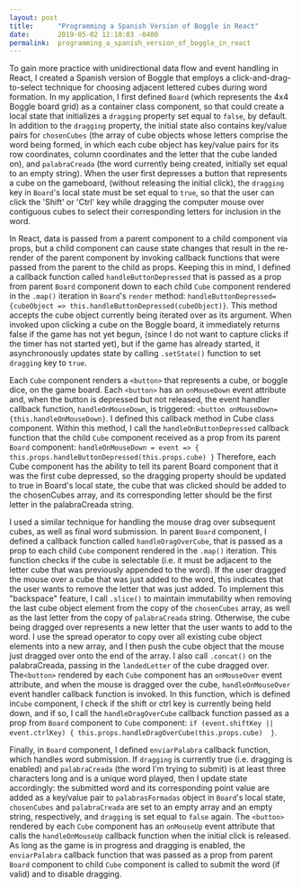 ```yaml
---
layout: post
title:      "Programming a Spanish Version of Boggle in React"
date:       2019-05-02 12:10:03 -0400
permalink:  programming_a_spanish_version_of_boggle_in_react
---
```



To gain more practice with unidirectional data flow and event handling in React, I created a Spanish version of Boggle that employs a click-and-drag-to-select technique for choosing adjacent lettered cubes during word formation. In my application, I first defined `Board` (which represents the 4x4 Boggle board grid) as a container class component, so that could create a  local state that initializes a `dragging` property set equal to `false`, by default. In addition to the `dragging` property, the initial state also contains key/value pairs for `chosenCubes` (the array of cube objects whose letters comprise the word being formed, in which each cube object has key/value pairs for its row coordinates, column coordinates and the letter that the cube landed on), and `palabraCreada` (the word currently being created, initially set equal to an empty string). When the user first depresses a button that represents a cube on the gameboard, (without releasing the initial click), the `dragging` key in `Board`'s local state must be set equal to `true`, so that the user can click the 'Shift' or 'Ctrl' key while dragging the computer mouse over contiguous cubes to select their corresponding letters for inclusion in the word. 

In React, data is passed from  a parent component to a child component via props, but a child component can cause state changes that result in the re-render of the parent component by invoking callback functions that were passed from the parent to the child as props. Keeping this in mind, I defined a callback function called `handleButtonDepressed` that is passed as a prop from parent `Board` component down to each child `Cube` component rendered in the `.map()` iteration in `Board`'s `render` method: `handleButtonDepressed={cubeObject => this.handleButtonDepressed(cubeObject)}`. This method accepts the cube object currently being iterated over as its argument. When invoked upon clicking a cube on the Boggle board,  it immediately returns false if the game has not yet begun, (since I do not want to capture clicks if the timer has not started yet), but if the game has already started, it asynchronously updates state by calling `.setState()` function to set `dragging` key to `true`. 

Each `Cube` component renders a `<button>` that represents a cube, or boggle dice, on the game board. Each `<button>` has an `onMouseDown` event attribute and, when the button is depressed but not released, the event handler callback function, `handleOnMouseDown`, is triggered: `<button onMouseDown={this.handleOnMouseDown}`. I defined this callback method in Cube class component. Within this method, I call the `handleOnButtonDepressed` callback function that the child `Cube` component received as a prop from its parent `Board` component: `handleOnMouseDown = event => { this.props.handleButtonDepressed(this.props.cube) }` Therefore, each Cube component has the ability to tell its parent Board component that it was the first cube depressed, so the dragging property should be updated to true in Board's local state, the cube that was clicked should be added to the chosenCubes array, and its corresponding letter should be the first letter in the palabraCreada string.


I used a similar technique for handling the mouse drag over subsequent cubes, as well as final word submission. In parent `Board` component, I defined a callback function called `handleDragOverCube`, that is passed as a prop to each child `Cube` component rendered in the `.map()` iteration. This function checks if the cube is selectable (i.e. it must be adjacent to the letter cube that was previously appended to the word).  If the user dragged the mouse over a cube that was just added to the word, this indicates that the user wants to remove the letter that was just added. To implement this "backspace" feature, I call `.slice()` to maintain immutability when removing the last cube object element from the copy of the `chosenCubes` array, as well as the last letter from the copy of `palabraCreada` string. Otherwise, the cube being dragged over represents a new letter that the user wants to add to the word. I use the spread operator to copy over all existing cube object elements into a new array, and I then push the cube object that the mouse just dragged over onto the end of the array. I also call `.concat()` on the palabraCreada, passing in the `landedLetter` of the cube dragged over. The`<button>` rendered by each `Cube` component has an `onMouseOver` event attribute, and when the mouse is dragged over the cube, `handleOnMouseOver` event handler callback function is invoked. In this function, which is defined in`Cube` component, I check if the shift or ctrl key is currently being held down, and if so, I call the `handleDragOverCube` callback function passed as a prop from `Board` component to `Cube` component: 
  `if (event.shiftKey || event.ctrlKey) { this.props.handleDragOverCube(this.props.cube)  }`.
	
Finally, in `Board` component, I defined `enviarPalabra` callback function, which handles word submission. If `dragging` is currently true (i.e. dragging is enabled) and `palabraCreada` (the word I'm trying to submit) is at least three characters long and is a unique word played, then I update state accordingly: the submitted word and its corresponding point value are added as a key/value pair to `palabrasFormadas` object in `Board`'s local state, `chosenCubes` and `palabraCreada` are set to an empty array and an empty string, respectively, and `dragging` is set equal to `false` again. The `<button>` rendered by each `Cube` component has an `onMouseUp` event attribute that calls the `handleOnMouseUp` callback function when the initial click is released. As long as the game is in progress and dragging is enabled, the `enviarPalabra` callback function that was passed as a prop from parent `Board` component to child `Cube` component is called to submit the word (if valid) and to disable dragging.


